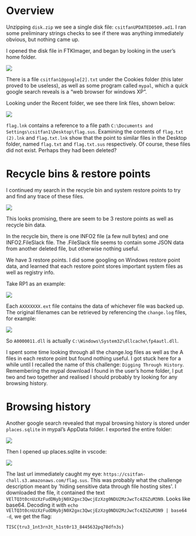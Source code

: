 # Overview

Unzipping `disk.zip` we see a single disk file: `csitfanUPDATED0509.ad1`. I ran some preliminary strings checks to see if there was anything immediately obvious, but nothing came up.

I opened the disk file in FTKImager, and began by looking in the user’s home folder.

![](/ftk_1.png)

There is a file `csitfan1@google[2].txt` under the Cookies folder (this later proved to be useless), as well as some program called `mypal`, which a quick google search reveals is a “web browser for windows XP”.

Looking under the Recent folder, we see there link files, shown below:

![](/ftk_2.png)

`flag.lnk` contains a reference to a file path `C:\Documents and Settings\csitfan1\Desktop\flag.sus`. Examining the contents of `flag.txt (2).lnk` and `flag.txt.lnk` show that the point to similar files in the Desktop folder, named `flag.txt` and `flag.txt.sus` respectively. Of course, these files did not exist. Perhaps they had been deleted?

# Recycle bins & restore points

I continued my search in the recycle bin and system restore points to try and find any trace of these files. 

![](/ftk_3.png)

This looks promising, there are seem to be 3 restore points as well as recycle bin data.

In the recycle bin, there is one INFO2 file (a few null bytes) and one INFO2.FileSlack file. The .FileSlack file seems to contain some JSON data from another deleted file, but otherwise nothing useful.

We have 3 restore points. I did some googling on Windows restore point data, and learned that each restore point stores important system files as well as registry info.

Take RP1 as an example:

![](/ftk_4.png)

Each `AXXXXXXX.ext` file contains the data of whichever file was backed up. The original filenames can be retrieved by referencing the `change.log` files, for example:

![](/ftk_5.png)

So `A0000011.dll` is actually `C:\Windows\System32\dllcache\fp4autl.dll`.

I spent some time looking through all the change.log files as well as the A files in each restore point but found nothing useful. I got stuck here for a while until I recalled the name of this challenge: `Digging Through History`. Remembering the mypal download I found in the user’s home folder, I put two and two together and realised I should probably try looking for any browsing history.

# Browsing history

Another google search revealed that mypal browsing history is stored under `places.sqlite` in mypal’s AppData folder. I exported the entire folder:

![](/ftk_6.png)

Then I opened up places.sqlite in vscode:

![](/places_sqlite.png)

The last url immediately caught my eye: `https://csitfan-chall.s3.amazonaws.com/flag.sus`. This was probably what the challenge description meant by 'hiding sensitive data through file hosting sites'. I downloaded the file, it contained the text `VElTQ3t0cnUzXzFudDNybjN0X2gxc3QwcjEzXzg0NDU2MzJwcTc4ZGZuM3N9`. Looks like base64. Decoding it with `echo VElTQ3t0cnUzXzFudDNybjN0X2gxc3QwcjEzXzg0NDU2MzJwcTc4ZGZuM3N9 | base64 -d`, we get the flag:

`TISC{tru3_1nt3rn3t_h1st0r13_8445632pq78dfn3s}`